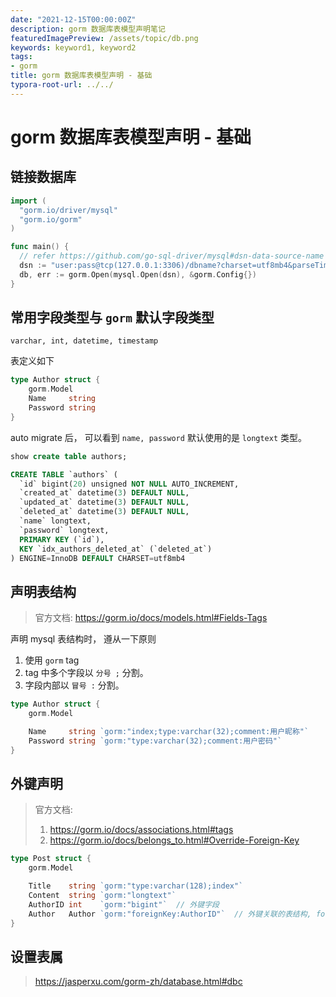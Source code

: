 ```yaml
---
date: "2021-12-15T00:00:00Z"
description: gorm 数据库表模型声明笔记
featuredImagePreview: /assets/topic/db.png
keywords: keyword1, keyword2
tags:
- gorm
title: gorm 数据库表模型声明 - 基础
typora-root-url: ../../
---
```


# gorm 数据库表模型声明 - 基础


## 链接数据库

```go
import (
  "gorm.io/driver/mysql"
  "gorm.io/gorm"
)

func main() {
  // refer https://github.com/go-sql-driver/mysql#dsn-data-source-name for details
  dsn := "user:pass@tcp(127.0.0.1:3306)/dbname?charset=utf8mb4&parseTime=True&loc=Local"
  db, err := gorm.Open(mysql.Open(dsn), &gorm.Config{})
}
```

## 常用字段类型与 `gorm` 默认字段类型

`varchar, int, datetime, timestamp`

表定义如下

```go
type Author struct {
	gorm.Model
	Name     string
	Password string
}
```

auto migrate 后， 可以看到 `name, password` 默认使用的是 `longtext` 类型。

```sql
show create table authors;

CREATE TABLE `authors` (
  `id` bigint(20) unsigned NOT NULL AUTO_INCREMENT,
  `created_at` datetime(3) DEFAULT NULL,
  `updated_at` datetime(3) DEFAULT NULL,
  `deleted_at` datetime(3) DEFAULT NULL,
  `name` longtext,
  `password` longtext,
  PRIMARY KEY (`id`),
  KEY `idx_authors_deleted_at` (`deleted_at`)
) ENGINE=InnoDB DEFAULT CHARSET=utf8mb4

```


## 声明表结构

> 官方文档: https://gorm.io/docs/models.html#Fields-Tags

声明 mysql 表结构时， 遵从一下原则

1. 使用 `gorm` tag
2. tag 中多个字段以 `分号 ;` 分割。
3. 字段内部以 `冒号 :` 分割。

```go
type Author struct {
	gorm.Model

	Name     string `gorm:"index;type:varchar(32);comment:用户昵称"`
	Password string `gorm:"type:varchar(32);comment:用户密码"`
}
```


## 外键声明

> 官方文档:
> 
> 1. https://gorm.io/docs/associations.html#tags
> 2. https://gorm.io/docs/belongs_to.html#Override-Foreign-Key

```go
type Post struct {
	gorm.Model

	Title    string `gorm:"type:varchar(128);index"`
	Content  string `gorm:"longtext"`
	AuthorID int    `gorm:"bigint"`  // 外键字段
	Author   Author `gorm:"foreignKey:AuthorID"`  // 外键关联的表结构, foreign key 指定关联字段
}
```


## 设置表属

> https://jasperxu.com/gorm-zh/database.html#dbc
